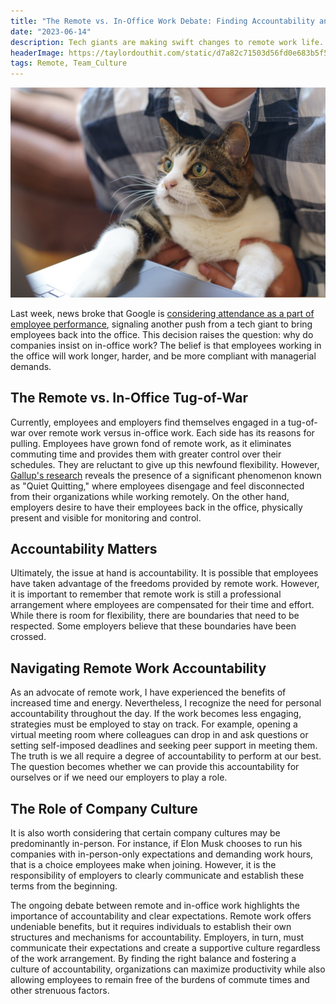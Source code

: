 ```yaml
---
title: "The Remote vs. In-Office Work Debate: Finding Accountability and Clear Expectations"
date: "2023-06-14"
description: Tech giants are making swift changes to remote work life. I provide some thoughts on how we got here.
headerImage: https://taylordouthit.com/static/d7a82c71503d56fd0e683b5f57d1fdeb/828fb/cat.jpg
tags: Remote, Team_Culture
---
```


![Photo of cat sitting on a lap with their paws on a laptop keyboard](./cat.jpg)

Last week, news broke that Google is [considering attendance as a part of employee performance](https://www.wsj.com/articles/google-gets-stricter-about-employees-time-in-office-9a20f2e), signaling another push from a tech giant to bring employees back into the office. This decision raises the question: why do companies insist on in-office work? The belief is that employees working in the office will work longer, harder, and be more compliant with managerial demands.

## The Remote vs. In-Office Tug-of-War

Currently, employees and employers find themselves engaged in a tug-of-war over remote work versus in-office work. Each side has its reasons for pulling. Employees have grown fond of remote work, as it eliminates commuting time and provides them with greater control over their schedules. They are reluctant to give up this newfound flexibility. However, [Gallup's research](https://www.gallup.com/workplace/398306/quiet-quitting-real.aspx) reveals the presence of a significant phenomenon known as "Quiet Quitting," where employees disengage and feel disconnected from their organizations while working remotely. On the other hand, employers desire to have their employees back in the office, physically present and visible for monitoring and control.

## Accountability Matters

Ultimately, the issue at hand is accountability. It is possible that employees have taken advantage of the freedoms provided by remote work. However, it is important to remember that remote work is still a professional arrangement where employees are compensated for their time and effort. While there is room for flexibility, there are boundaries that need to be respected. Some employers believe that these boundaries have been crossed.

## Navigating Remote Work Accountability

As an advocate of remote work, I have experienced the benefits of increased time and energy. Nevertheless, I recognize the need for personal accountability throughout the day. If the work becomes less engaging, strategies must be employed to stay on track. For example, opening a virtual meeting room where colleagues can drop in and ask questions or setting self-imposed deadlines and seeking peer support in meeting them. The truth is we all require a degree of accountability to perform at our best. The question becomes whether we can provide this accountability for ourselves or if we need our employers to play a role.

## The Role of Company Culture

It is also worth considering that certain company cultures may be predominantly in-person. For instance, if Elon Musk chooses to run his companies with in-person-only expectations and demanding work hours, that is a choice employees make when joining. However, it is the responsibility of employers to clearly communicate and establish these terms from the beginning.

The ongoing debate between remote and in-office work highlights the importance of accountability and clear expectations. Remote work offers undeniable benefits, but it requires individuals to establish their own structures and mechanisms for accountability. Employers, in turn, must communicate their expectations and create a supportive culture regardless of the work arrangement. By finding the right balance and fostering a culture of accountability, organizations can maximize productivity while also allowing employees to remain free of the burdens of commute times and other strenuous factors.
